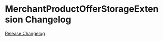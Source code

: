 # MerchantProductOfferStorageExtension Changelog

[Release Changelog](https://github.com/spryker/merchant-product-offer-storage-extension/releases)
